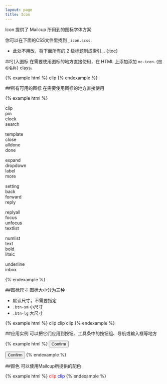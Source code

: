 ```yaml
---
layout: page
title: Icon
---
```


Icon 提供了 Mailcup 所用到的图标字体方案

你可以在下面的CSS文件里找到 `_icon.scss`.

* 此处不用改，将下面所有的 2 级标题制成索引...
{:toc}

##引入图标
在需要使用图标的地方直接使用，在 HTML 上添加添加 `mc-icon-{图标名称}` class。

{% example html %}
<span class="mc-icon-clip"> clip</span>
{% endexample %}

##所有可用的图标
在需要使用图标的地方直接使用

{% example html %}
<div class="row" style="margin:15px 0px 15px 0px">
<div class="col-md-3"><span class="mc-icon-clip btn-lg"> clip</span></div>
<div class="col-md-3"><span class="mc-icon-pin btn-lg"> pin</span></div>
<div class="col-md-3"><span class="mc-icon-clock btn-lg"> clock</span></div>
<div class="col-md-3"><span class="mc-icon-search btn-lg"> search</span></div>
</div>
<div class="row" style="margin:15px 0px 15px 0px">
<div class="col-md-3"><span class="mc-icon-template btn-lg"> template</span></div>
<div class="col-md-3"><span class="mc-icon-close btn-lg"> close</span></div>
<div class="col-md-3"><span class="mc-icon-alldone btn-lg"> alldone</span></div>
<div class="col-md-3"><span class="mc-icon-done btn-lg"> done</span></div>
</div>
<div class="row" style="margin:15px 0px 15px 0px">
<div class="col-md-3"><span class="mc-icon-expand btn-lg"> expand</span></div>
<div class="col-md-3"><span class="mc-icon-dropdown btn-lg"> dropdown</span></div>
<div class="col-md-3"><span class="mc-icon-label btn-lg"> label</span></div>
<div class="col-md-3"><span class="mc-icon-more btn-lg"> more</span></div>
</div>
<div class="row" style="margin:15px 0px 15px 0px">
<div class="col-md-3"><span class="mc-icon-setting btn-lg"> setting</span></div>
<div class="col-md-3"><span class="mc-icon-back btn-lg"> back</span></div>
<div class="col-md-3"><span class="mc-icon-forward btn-lg"> forward</span></div>
<div class="col-md-3"><span class="mc-icon-reply btn-lg"> reply</span></div>
</div>
<div class="row" style="margin:15px 0px 15px 0px">
<div class="col-md-3"><span class="mc-icon-replyall btn-lg"> replyall</span></div>
<div class="col-md-3"><span class="mc-icon-focus btn-lg"> focus</span></div>
<div class="col-md-3"><span class="mc-icon-unfocus btn-lg"> unfocus</span></div>
<div class="col-md-3"><span class="mc-icon-textlist btn-lg"> textlist</span></div>
</div>
<div class="row" style="margin:15px 0px 15px 0px">
<div class="col-md-3"><span class="mc-icon-numlist btn-lg"> numlist</span></div>
<div class="col-md-3"><span class="mc-icon-text btn-lg"> text</span></div>
<div class="col-md-3"><span class="mc-icon-bold btn-lg"> bold</span></div>
<div class="col-md-3"><span class="mc-icon-litaic btn-lg"> litaic</span></div>
</div>
<div class="row" style="margin:15px 0px 15px 0px">
<div class="col-md-3"><span class="mc-icon-underline btn-lg"> underline</span></div>
<div class="col-md-3"><span class="mc-icon-inbox btn-lg"> inbox</span></div>
</div>
{% endexample %}

##图标尺寸
图标大小分为三种

* 默认尺寸，不需要指定
* `.btn-sm` 小尺寸
* `.btn-lg` 大尺寸

{% example html %}
<span class="mc-icon-clip btn-sm"> clip</span>
<span class="mc-icon-clip"> clip</span>
<span class="mc-icon-clip btn-lg"> clip</span>
{% endexample %}

##应用实例
可以把它们应用到按钮、工具条中的按钮组、导航或输入框等地方

{% example html %}
<button type="button" class="btn btn-default btn-lg" aria-label="Left Align">
  <span class="mc-icon-pin" aria-hidden="true"> Confirm</span>
</button>

<button type="button" class="btn btn-default" aria-label="Left Align">
  <span class="mc-icon-pin" aria-hidden="true"> Confirm</span>
</button>
{% endexample %}

##颜色
可以使用Mailcup所提供的配色

{% example html %}
<span class="mc-icon-clip btn-lg" style="color:red"> clip</span>
<span class="mc-icon-clip btn-lg" style="color:blue"> clip</span>
{% endexample %}